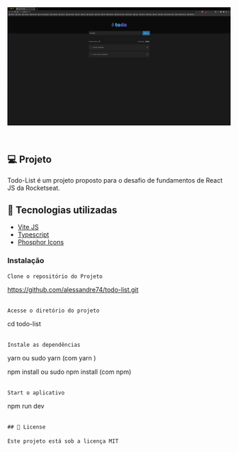 <div align="center" style="padding-bottom:30px; background:transparent">
<img src ="./src/assets/todo-list.gif" style="background:transparent" />
</div>

## 💻 Projeto

Todo-List é um projeto proposto para o desafio de fundamentos de React JS da Rocketseat.

## 🚀 Tecnologias utilizadas

- [Vite JS](https://vitejs.dev)
- [Typescript](https://www.typescriptlang.org)
- [Phosphor Icons](https://phosphoricons.com)

### Instalação

```
Clone o repositório do Projeto

```

https://github.com/alessandre74/todo-list.git

```

Acesse o diretório do projeto

```

cd todo-list

```

Instale as dependências

```

yarn ou sudo yarn (com yarn )

npm install ou sudo npm install (com npm)

```

Start o aplicativo

```

npm run dev

```

## 📄 License

Este projeto está sob a licença MIT
```
